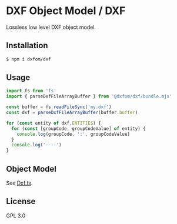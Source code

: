 # DXF Object Model / DXF

Lossless low level DXF object model.


## Installation

```bash
$ npm i dxfom/dxf
```


## Usage

```javascript
import fs from 'fs'
import { parseDxfFileArrayBuffer } from '@dxfom/dxf/bundle.mjs'

const buffer = fs.readFileSync('my.dxf')
const dxf = parseDxfFileArrayBuffer(buffer.buffer)

for (const entity of dxf.ENTITIES) {
  for (const [groupCode, groupCodeValue] of entity) {
    console.log(groupCode, ':', groupCodeValue)
  }
  console.log('----')
}
```


## Object Model

See [Dxf.ts](https://github.com/dxfom/dxf/blob/master/src/Dxf.ts).


## License

GPL 3.0
